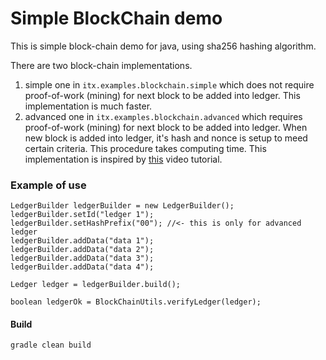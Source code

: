 # Simple BlockChain demo

This is simple block-chain demo for java, using sha256 hashing algorithm.

There are two block-chain implementations. 
1. simple one in ```itx.examples.blockchain.simple``` which does not require proof-of-work (mining) for next block to be 
added into ledger. This implementation is much faster.
2. advanced one in ```itx.examples.blockchain.advanced``` which requires proof-of-work (mining) for next block to be added into ledger. 
When new block is added into ledger, it's hash and nonce is setup to meed certain criteria. This procedure takes computing time.
This implementation is inspired by [this](https://www.youtube.com/watch?v=_160oMzblY8&t=204s) video tutorial.


### Example of use 
```
LedgerBuilder ledgerBuilder = new LedgerBuilder();
ledgerBuilder.setId("ledger 1");
ledgerBuilder.setHashPrefix("00"); //<- this is only for advanced ledger
ledgerBuilder.addData("data 1");
ledgerBuilder.addData("data 2");
ledgerBuilder.addData("data 3");
ledgerBuilder.addData("data 4");

Ledger ledger = ledgerBuilder.build();

boolean ledgerOk = BlockChainUtils.verifyLedger(ledger);
```

#### Build 
```gradle clean build```
